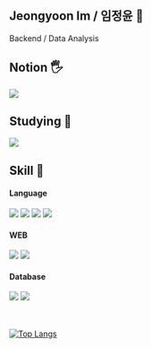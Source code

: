 ## Jeongyoon Im / 임정윤 👩

Backend / Data Analysis

## Notion 🖐
<a href="https://hospitable-pantydraco-e21.notion.site/c481848d1f9948d5ba7c59265fad3a4d?pvs=74"><img src="https://img.shields.io/badge/Notion-000000?style=for-the-badge&logo=notion&logoColor=white"></a>

## Studying 📕
<a href="https://hospitable-pantydraco-e21.notion.site/c481848d1f9948d5ba7c59265fad3a4d?pvs=74"><img src="https://img.shields.io/badge/Notion-000000?style=for-the-badge&logo=notion&logoColor=white"></a>

## Skill 👑
#### Language
<div>
  <img src="https://img.shields.io/badge/Python-3776AB?style=for-the-badge&logo=python&logoColor=white">
  <img src="https://img.shields.io/badge/HTML-239120?style=for-the-badge&logo=html5&logoColor=white">
  <img src="https://img.shields.io/badge/CSS3-1572B6?style=for-the-badge&logo=css3&logoColor=white">
  <img src="https://img.shields.io/badge/JavaScript-F7DF1E?style=for-the-badge&logo=JavaScript&logoColor=white">
</br>


#### WEB


  <img src="https://img.shields.io/badge/Node.js-43853D?style=for-the-badge&logo=node.js&logoColor=white">
  <img src="https://img.shields.io/badge/React-20232A?style=for-the-badge&logo=react&logoColor=61DAFB">
  </br>

#### Database
  
  <img src="https://img.shields.io/badge/MySQL-00000F?style=for-the-badge&logo=mysql&logoColor=white">
  <img src="https://img.shields.io/badge/Oracle-F80000?style=for-the-badge&logo=oracle&logoColor=black">
</div>

</br>
</br>

[![Top Langs](https://github-readme-stats.vercel.app/api/top-langs/?username=jungyun0310&layout=compact)](https://github.com/jungyun0310/github-readme-stats)
